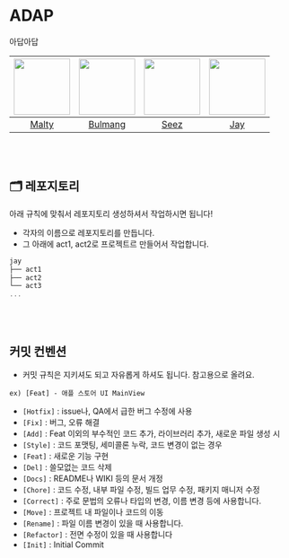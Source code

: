 # ADAP
아답아답

|[<img src="https://github.com/youihyonKim.png" width="100px">](https://github.com/youihyonKim)|[<img src="https://github.com/bulmang.png" width="100px">](https://github.com/bulmang)|[<img src="https://github.com/seunghoria.png" width="100px">](https://github.com/seunghoria)|[<img src="https://github.com/jay1261.png" width="100px">](https://github.com/jay1261)|
|:----:|:----:|:----:|:----:|
|[Malty](https://github.com/youihyonKim)|[Bulmang](https://github.com/bulmang)|[Seez](https://github.com/seunghoria)|[Jay](https://github.com/jay1261)|
<br>
<br>


## 🗂 레포지토리
아래 규칙에 맞춰서 레포지토리 생성하셔서 작업하시면 됩니다!
- 각자의 이름으로 레포지토리를 만듭니다.
- 그 아래에 act1, act2로 프로젝트르 만들어서 작업합니다.

```swift
jay
├── act1
├── act2
└── act3
...
```
<br>
<br>


## 커밋 컨벤션
+ 커밋 규칙은 지키셔도 되고 자유롭게 하셔도 됩니다. 참고용으로 올려요.
```
ex) [Feat] - 애플 스토어 UI MainView 
```
  - `[Hotfix]` : issue나, QA에서 급한 버그 수정에 사용
  - `[Fix]` : 버그, 오류 해결
  - `[Add]` : Feat 이외의 부수적인 코드 추가, 라이브러리 추가, 새로운 파일 생성 시
  - `[Style]` : 코드 포맷팅, 세미콜론 누락, 코드 변경이 없는 경우
  - `[Feat]` : 새로운 기능 구현
  - `[Del]` : 쓸모없는 코드 삭제
  - `[Docs]` : README나 WIKI 등의 문서 개정
  - `[Chore]` : 코드 수정, 내부 파일 수정, 빌드 업무 수정, 패키지 매니저 수정
  - `[Correct]` : 주로 문법의 오류나 타입의 변경, 이름 변경 등에 사용합니다.
  - `[Move]` : 프로젝트 내 파일이나 코드의 이동
  - `[Rename]` : 파일 이름 변경이 있을 때 사용합니다.
  - `[Refactor]` : 전면 수정이 있을 때 사용합니다
  - `[Init]` : Initial Commit


